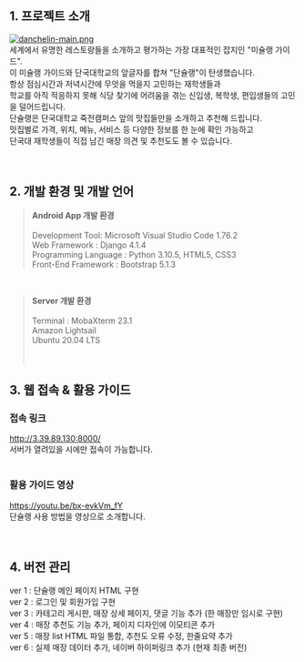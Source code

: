 ## 1. 프로젝트 소개
[![danchelin-main.png](https://i.postimg.cc/TYbNgZq5/danchelin-main.png)](https://postimg.cc/zVJk12Qq)<br>
세계에서 유명한 레스토랑들을 소개하고 평가하는 가장 대표적인 잡지인 "미슐랭 가이드". <br>
이 미슐랭 가이드와 단국대학교의 앞글자를 합쳐 "단슐랭"이 탄생했습니다. <br>
항상 점심시간과 저녁시간에 무엇을 먹을지 고민하는 재학생들과 <br>
학교를 아직 적응하지 못해 식당 찾기에 어려움을 겪는 신입생, 복학생, 편입생들의 고민을 덜어드립니다. <br>
단슐랭은 단국대학교 죽전캠퍼스 앞의 맛집들만을 소개하고 추천해 드립니다. <br>
맛집별로 가격, 위치, 메뉴, 서비스 등 다양한 정보를 한 눈에 확인 가능하고 <br>
단국대 재학생들이 직접 남긴 매장 의견 및 추천도도 볼 수 있습니다. <br>
<br><br>

## 2. 개발 환경 및 개발 언어

> <b>Android App 개발 환경 </b>  <br>
<br>Development Tool: Microsoft Visual Studio Code 1.76.2 <br>
Web Framework : Django 4.1.4<br>
Programming Language : Python 3.10.5, HTML5, CSS3<br>
Front-End Framework : Bootstrap 5.1.3<br>
<br>

> <b>Server 개발 환경</b> <br>
<br>Terminal : MobaXterm 23.1<br>
Amazon Lightsail<br>
Ubuntu 20.04 LTS<br>
<br><br>

## 3. 웹 접속 & 활용 가이드
### 접속 링크
http://3.39.89.130:8000/<br>
서버가 열려있을 시에만 접속이 가능합니다.<br><br>
### 활용 가이드 영상
https://youtu.be/bx-evkVm_fY<br>
단슐랭 사용 방법을 영상으로 소개합니다.<br>
<br><br>


## 4. 버전 관리
ver 1 : 단슐랭 메인 페이지 HTML 구현 <br>
ver 2 : 로그인 및 회원가입 구현 <br>
ver 3 : 카테고리 게시판, 매장 상세 페이지, 댓글 기능 추가 (한 매장만 임시로 구현) <br>
ver 4 : 매장 추천도 기능 추가, 페이지 디자인에 이모티콘 추가 <br>
ver 5 : 매장 list HTML 파일 통합, 추천도 오류 수정, 한줄요약 추가 <br>
ver 6 : 실제 매장 데이터 추가, 네이버 하이퍼링크 추가 (현재 최종 버전)

<br><br>
